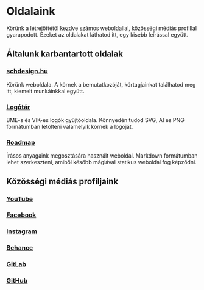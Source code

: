 # Oldalaink

Körünk a létrejöttétől kezdve számos weboldallal, közösségi médiás profillal gyarapodott. Ezeket az oldalakat láthatod itt, egy kisebb leírással együtt.

## Általunk karbantartott oldalak

### [schdesign.hu](https://schdesign.hu/)

Körünk weboldala. A körnek a bemutatkozóját, körtagjainkat találhatod meg itt, kiemelt munkáinkkal együtt.

### [Logótár](https://logotar.schdesign.hu/)

BME-s és VIK-es logók gyűjtőoldala. Könnyedén tudod SVG, AI és PNG formátumban letölteni valamelyik körnek a logóját.

### [Roadmap](https://roadmap.schdesign.hu/)

Írásos anyagaink megosztására használt weboldal. Markdown formátumban lehet szerkeszteni, amiből később mágiával statikus weboldal fog képződni.

## Közösségi médiás profiljaink

### [YouTube](https://www.youtube.com/channel/UCrpoUHr-I8VjjLgXUz-AV6Q)

### [Facebook](https://www.facebook.com/schonherzdesignstudio/)

### [Instagram](https://www.instagram.com/schdesign.hu/)

### [Behance](https://www.behance.net/wearethesds/)

### [GitLab](https://git.sch.bme.hu/schdesign)

### [GitHub](https://github.com/simonyiszk)